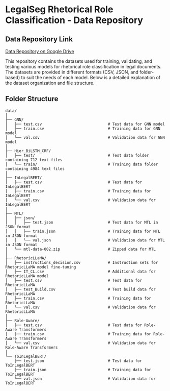 # LegalSeg Rhetorical Role Classification - Data Repository

## Data Repository Link

[Data Repository on Google Drive](https://drive.google.com/file/d/1my359TGjmDDzAf9lh0zcL-PgCcnQd_Z3/view?usp=sharing)

This repository contains the datasets used for training, validating, and testing various models for rhetorical role classification in legal documents. The datasets are provided in different formats (CSV, JSON, and folder-based) to suit the needs of each model. Below is a detailed explanation of the dataset organization and file structure.

## Folder Structure

```plaintext
data/
│
├── GNN/
│   ├── test.csv                             # Test data for GNN model
│   ├── train.csv                            # Training data for GNN model
│   └── val.csv                              # Validation data for GNN model
│
├── Hier_BiLSTM_CRF/
│   ├── test/                                # Test data folder containing 712 text files
│   └── train/                               # Training data folder containing 4984 text files
│
├── InLegalBERT/
│   ├── test.csv                             # Test data for InLegalBERT
│   ├── train.csv                            # Training data for InLegalBERT
│   └── val.csv                              # Validation data for InLegalBERT
│
├── MTL/
│   ├── json/
│   │   ├── test.json                        # Test data for MTL in JSON format
│   │   ├── train.json                       # Training data for MTL in JSON format
│   │   └── val.json                         # Validation data for MTL in JSON format
│   └── mtl-data-002.zip                     # Zipped data for MTL
│
├── RhetoricLLaMA/
│   ├── instructions_decision.csv            # Instruction sets for RhetoricLLaMA model fine-tuning
│   ├── IT_CL.csv                            # Additional data for RhetoricLLaMA model
│   ├── test.csv                             # Test data for RhetoricLLaMA
│   ├── test_Build.csv                       # Test build data for RhetoricLLaMA
│   ├── train.csv                            # Training data for RhetoricLLaMA
│   └── val.csv                              # Validation data for RhetoricLLaMA
│
├── Role-Aware/
│   ├── test.csv                             # Test data for Role-Aware Transformers
│   ├── train.csv                            # Training data for Role-Aware Transformers
│   └── val.csv                              # Validation data for Role-Aware Transformers
│
└── ToInLegalBERT/
    ├── test.json                            # Test data for ToInLegalBERT
    ├── train.json                           # Training data for ToInLegalBERT
    └── val.json                             # Validation data for ToInLegalBERT
